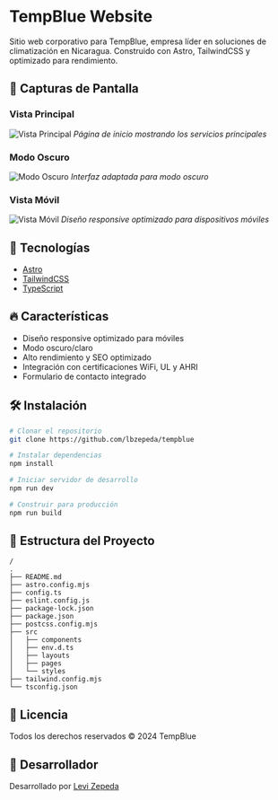 # TempBlue Website

Sitio web corporativo para TempBlue, empresa líder en soluciones de climatización en Nicaragua. Construido con Astro, TailwindCSS y optimizado para rendimiento.

## 📸 Capturas de Pantalla

### Vista Principal

![Vista Principal](./screenshots/home.png)
_Página de inicio mostrando los servicios principales_

### Modo Oscuro

![Modo Oscuro](./screenshots/dark-mode.png)
_Interfaz adaptada para modo oscuro_

### Vista Móvil

![Vista Móvil](./screenshots/mobile.png)
_Diseño responsive optimizado para dispositivos móviles_

## 🚀 Tecnologías

- [Astro](https://astro.build/)
- [TailwindCSS](https://tailwindcss.com/)
- [TypeScript](https://www.typescriptlang.org/)

## 🔥 Características

- Diseño responsive optimizado para móviles
- Modo oscuro/claro
- Alto rendimiento y SEO optimizado
- Integración con certificaciones WiFi, UL y AHRI
- Formulario de contacto integrado

## 🛠️ Instalación

```bash
# Clonar el repositorio
git clone https://github.com/lbzepeda/tempblue

# Instalar dependencias
npm install

# Iniciar servidor de desarrollo
npm run dev

# Construir para producción
npm run build
```

## 📁 Estructura del Proyecto

```
/
.
├── README.md
├── astro.config.mjs
├── config.ts
├── eslint.config.js
├── package-lock.json
├── package.json
├── postcss.config.mjs
├── src
│   ├── components
│   ├── env.d.ts
│   ├── layouts
│   ├── pages
│   └── styles
├── tailwind.config.mjs
└── tsconfig.json
```

## 📄 Licencia

Todos los derechos reservados © 2024 TempBlue

## 👤 Desarrollador

Desarrollado por [Levi Zepeda](https://github.com/lbzepeda)
